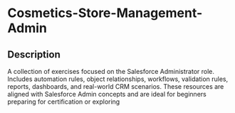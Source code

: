# Cosmetics-Store-Management-Admin

## Description 
A collection of exercises focused on the Salesforce Administrator role. Includes automation rules, object relationships, workflows, validation rules, reports, dashboards, and real-world CRM scenarios. These resources are aligned with Salesforce Admin concepts and are ideal for beginners preparing for certification or exploring
